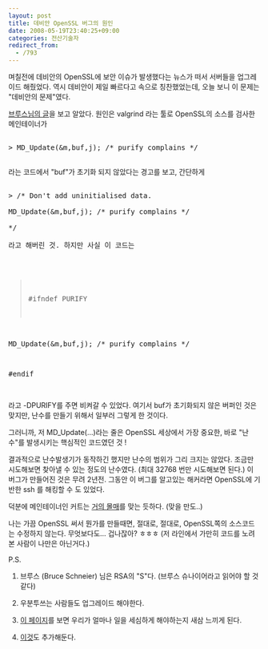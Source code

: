 ```yaml
---
layout: post
title: 데비안 OpenSSL 버그의 원인
date: 2008-05-19T23:40:25+09:00
categories: 전산기술자
redirect_from:
  - /793
---
```




며칠전에 데비안의 OpenSSL에 보안 이슈가 발생했다는 뉴스가 떠서 서버들을 업그레이드 해줬었다. 역시 데비안이 제일 빠르다고 속으로 칭찬했었는데, 오늘 보니 이 문제는 "데비안의 문제"였다.

<a href="http://www.schneier.com/blog/archives/2008/05/random_number_b.html" target="_blank">브루스님의 글</a>을 보고 알았다. 원인은 valgrind 라는 툴로 OpenSSL의 소스를 검사한 메인테이너가

<pre>

> MD_Update(&amp;m,buf,j); /* purify complains */

</pre>

라는 코드에서 "buf"가 초기화 되지 않았다는 경고를 보고, 간단하게

<pre>

> /* Don't add uninitialised data. 

MD_Update(&amp;m,buf,j); /* purify complains */

*/ 

라고 해버린 것. 하지만 사실 이 코드는

</pre><pre>

> #ifndef PURIFY

MD_Update(&amp;m,buf,j); /* purify complains */

#endif

</pre>

라고 -DPURIFY를 주면 비켜갈 수 있었다. 여기서 buf가 초기화되지 않은 버퍼인 것은 맞지만, 난수를 만들기 위해서 일부러 그렇게 한 것이다.

그러니까, 저 MD_Update(...)라는 줄은 OpenSSL 세상에서 가장 중요한, 바로 "난수"를 발생시키는 핵심적인 코드였던 것 !

결과적으로 난수발생기가 동작하긴 했지만 난수의 범위가 그리 크지는 않았다. 조금만 시도해보면 찾아낼 수 있는 정도의 난수였다. (최대 32768 번만 시도해보면 된다.) 이 버그가 만들어진 것은 무려 2년전. 그동안 이 버그를 알고있는 해커라면 OpenSSL에 기반한 ssh 를 해킹할 수 도 있었다.

덕분에 메인테이너인 커트는 <a href="http://www.gergely.risko.hu/debian-dsa1571.en.html" target="_blank">거의 몰매</a>를 맞는 듯하다. (맞을 만도..)

나는 가끔 OpenSSL 써서 뭔가를 만들때면, 절대로, 절대로, OpenSSL쪽의 소스코드는 수정하지 않는다. 무엇보다도... 겁나잖아? ㅎㅎㅎ (저 라인에서 가만히 코드를 노려본 사람이 나만은 아닌거다.)

P.S.

1. 브루스 (Bruce Schneier) 님은 RSA의 "S"다. (브루스 슈나이어라고 읽어야 할 것 같다)

2. 우분투쓰는 사람들도 업그레이드 해야한다.

3. <a href="http://svn.debian.org/viewsvn/pkg-openssl/openssl/trunk/rand/md_rand.c?rev=141&amp;view=diff&amp;r1=141&amp;r2=140&amp;p1=openssl/trunk/rand/md_rand.c&amp;p2=/openssl/trunk/rand/md_rand.c" target="_blank">이 페이지</a>를 보면 우리가 얼마나 일을 세심하게 해야하는지 새삼 느끼게 된다.

4. <a href="http://marc.info/?l=openssl-dev&amp;m=114658743027487&amp;w=2" target="_blank">이것</a>도 추가해둔다.
